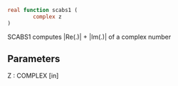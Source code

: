 ```fortran
real function scabs1 (
		complex z
)
```

SCABS1 computes |Re(.)| + |Im(.)| of a complex number

## Parameters
Z : COMPLEX [in]
